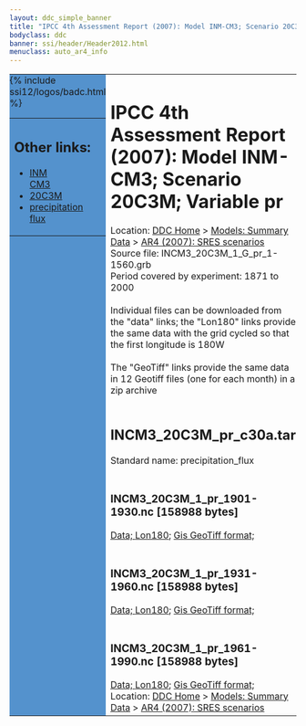 ```yaml
---
layout: ddc_simple_banner
title: "IPCC 4th Assessment Report (2007): Model INM-CM3; Scenario 20C3M; Variable pr"
bodyclass: ddc
banner: ssi/header/Header2012.html
menuclass: auto_ar4_info
---
```



<table width="100%" border="0" cellspacing="0" cellpadding="0" style="border-collapse: collapse;">
<tr style="margin:0;padding:0;border:0;">
<td style="margin:0;padding:0;border:0;height:1pt;width:150pt;background:#5492CD;" valign="top" >

<div id="lh-col2" class="auto_ar4_info">
<table class="menumain" bgcolor="#5492CD" cellspacing="0" width="100%" border="0">
<tr><td>
<h2> Other links:</h2>
<ul>
<li><a href="/auto/ar4/model-INM-CM3.html">INM<br/>CM3</a></li>
<li><a href="/auto/ar4/scenario-20C3M.html">20C3M</a></li>
<li><a href="/auto/ar4/var-precipitation_flux.html">precipitation flux</a></li>
</ul>
</td></tr>
{% include ssi12/logos/badc.html %}
</table>
</div>
</td>
<td><h1>IPCC 4th Assessment Report (2007): Model INM-CM3; Scenario 20C3M; Variable pr</h1>

<!-- Breadcrumb1 -->
<div id="breadcrumb1" align="left">
Location: <a href="/index.html">DDC Home</a> > <a href="/sim/gcm_clim/">Models: Summary Data</a>
> <a href="/sim/gcm_clim/SRES_AR4/index.html">AR4 (2007): SRES scenarios</a>
</div>
<!-- End of Breadcrumb1 -->Source file: INCM3_20C3M_1_G_pr_1-1560.grb
<br/>
Period covered by experiment: 1871 to 2000<br/>
<br/>Individual files can be downloaded from the "data" links; the "Lon180" links provide the same data
         with the grid cycled so that the first longitude is 180W<br/>
<br/>The "GeoTiff" links provide the same data in 12 Geotiff files (one for each month)
          in a zip archive<br/>
<br/><h2>INCM3_20C3M_pr_c30a.tar</h2>
Standard name: precipitation_flux<br>
<br/><h3>INCM3_20C3M_1_pr_1901-1930.nc [158988 bytes]</h3>
<a href="/cgi-bin/downl/ar4_nc/pr/INCM3_20C3M_1_pr_1901-1930.nc">Data; </a><a href="/cgi-bin/downl/ar4_nc/pr/INCM3_20C3M_1_pr_1901-1930.cyto180.nc"> Lon180</a>; <a href="/cgi-bin/downl/ar4_tif/pr/INCM3_20C3M_1_pr_1901-1930.zip">Gis GeoTiff format; </a><br/>
<br/><h3>INCM3_20C3M_1_pr_1931-1960.nc [158988 bytes]</h3>
<a href="/cgi-bin/downl/ar4_nc/pr/INCM3_20C3M_1_pr_1931-1960.nc">Data; </a><a href="/cgi-bin/downl/ar4_nc/pr/INCM3_20C3M_1_pr_1931-1960.cyto180.nc"> Lon180</a>; <a href="/cgi-bin/downl/ar4_tif/pr/INCM3_20C3M_1_pr_1931-1960.zip">Gis GeoTiff format; </a><br/>
<br/><h3>INCM3_20C3M_1_pr_1961-1990.nc [158988 bytes]</h3>
<a href="/cgi-bin/downl/ar4_nc/pr/INCM3_20C3M_1_pr_1961-1990.nc">Data; </a><a href="/cgi-bin/downl/ar4_nc/pr/INCM3_20C3M_1_pr_1961-1990.cyto180.nc"> Lon180</a>; <a href="/cgi-bin/downl/ar4_tif/pr/INCM3_20C3M_1_pr_1961-1990.zip">Gis GeoTiff format; </a><br/>
<!-- Breadcrumb2 -->
<div id="breadcrumb2" align="left">
Location: <a href="/index.html">DDC Home</a> > <a href="/sim/gcm_clim/">Models: Summary Data</a>
> <a href="/sim/gcm_clim/SRES_AR4/index.html">AR4 (2007): SRES scenarios</a>
</div>
<!-- End of Breadcrumb2 --></td></tr></table>
